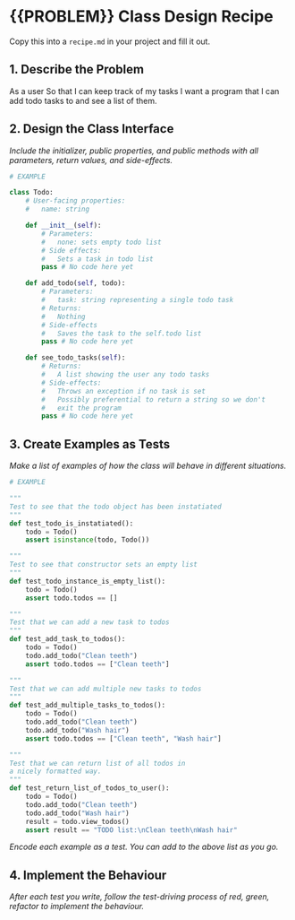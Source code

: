 # {{PROBLEM}} Class Design Recipe

Copy this into a `recipe.md` in your project and fill it out.

## 1. Describe the Problem

As a user
So that I can keep track of my tasks
I want a program that I can add todo tasks to and see a list of them.

## 2. Design the Class Interface

_Include the initializer, public properties, and public methods with all parameters, return values, and side-effects._

```python
# EXAMPLE

class Todo:
    # User-facing properties:
    #   name: string

    def __init__(self):
        # Parameters:
        #   none: sets empty todo list
        # Side effects:
        #   Sets a task in todo list
        pass # No code here yet

    def add_todo(self, todo):
        # Parameters:
        #   task: string representing a single todo task
        # Returns:
        #   Nothing
        # Side-effects
        #   Saves the task to the self.todo list
        pass # No code here yet

    def see_todo_tasks(self):
        # Returns:
        #   A list showing the user any todo tasks
        # Side-effects:
        #   Throws an exception if no task is set
        #   Possibly preferential to return a string so we don't 
        #   exit the program
        pass # No code here yet
```

## 3. Create Examples as Tests

_Make a list of examples of how the class will behave in different situations._

``` python
# EXAMPLE

"""
Test to see that the todo object has been instatiated
"""
def test_todo_is_instatiated():
    todo = Todo()
    assert isinstance(todo, Todo())

"""
Test to see that constructor sets an empty list
"""
def test_todo_instance_is_empty_list():
    todo = Todo()
    assert todo.todos == []

"""
Test that we can add a new task to todos
"""
def test_add_task_to_todos():
    todo = Todo()
    todo.add_todo("Clean teeth")
    assert todo.todos == ["Clean teeth"]

"""
Test that we can add multiple new tasks to todos
"""
def test_add_multiple_tasks_to_todos():
    todo = Todo()
    todo.add_todo("Clean teeth")
    todo.add_todo("Wash hair")
    assert todo.todos == ["Clean teeth", "Wash hair"]

"""
Test that we can return list of all todos in 
a nicely formatted way.
"""
def test_return_list_of_todos_to_user():
    todo = Todo()
    todo.add_todo("Clean teeth")
    todo.add_todo("Wash hair")
    result = todo.view_todos()
    assert result == "TODO list:\nClean teeth\nWash hair"

```

_Encode each example as a test. You can add to the above list as you go._

## 4. Implement the Behaviour

_After each test you write, follow the test-driving process of red, green, refactor to implement the behaviour._
